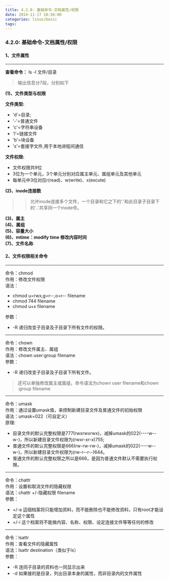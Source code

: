 ```yaml
---
title: 4.2.0: 基础命令-文档属性/权限
date: 2014-11-17 18:56:00
categories: linux/basic
tags:
---
```

### 4.2.0: 基础命令-文档属性/权限
#### 1、文件属性
----
**查看命令：**
ls -l 文件/目录
> 输出信息分7段，分别如下  
>
**(1)、文件类型与权限**  
>
**文件类型:**  
>
- 'd'=目录;  
- '-'=普通文件  
- 'c'=字符串设备  
- 'l'=链接文件  
- 'b'=块设备  
- 's'=套接字文件,用于本地进程间通信  
>
**文件权限:**  
>
- 文件权限共9位  
- 3位为一个单元，3个单元分别对应属主单元、属组单元及其他单元  
- 每单元中3位对应r(read)、w(write)、x(excute)  
>
**(2)、inode连接数**  
> > 允许inode连接多个文件，一个目录和它之下的'.'和此目录子目录下的'..'共享同一个inode号。  
>
**(3)、属主  
(4)、属组  
(5)、容量大小  
(6)、mtime：modify time 修改内容时间  
(7)、文件名称**


#### 2、文件权限相关命令
----
命令：chmod  
作用：修改文件权限  
语法：  
- chmod u=rwx,g=r--,o=r-- filename
- chmod 744 filename
- chmod u+x filename

参数：
- -R 递归改变子目录及子目录下所有文件的权限。

----

命令：chown   
作用：修改文件属主、属组  
语法：chown user:group filename  
参数：
- -R 递归改变子目录及子目录下所有文件。

> 还可以单独修改属主或属组，命令语法为chown user filename和chown :group filename

----

命令：umask  
作用：通过设置umask值，来控制新建目录文件及普通文件的初始权限  
语法：umask=022（可自定义）  
原理:
- 目录文件的默认完整权限是777(rwxrwxrwx)，减掉umask的022(----w--w-)，所以新建目录文件权限为(rwxr-xr-x)755;
- 普通文件的默认完整权限是666(rw-rw-rw-)，减掉umask的022(----w--w-)，所以新建目录文件权限为(rw-r--r--)644。
- 普通文件的默认完整权限之所以是666，是因为普通文件默认不需要执行权限。

----

命令：chattr  
作用：设置和取消文件的隐藏权限  
语法：chattr +/-隐藏权限 filename  
参数：
- +/-a 這個档案将只能增加资料，而不能刪除也不能修改资料，只有root才能设定这个属性
- +/-i 这个档案将不能做内容、名称、权限、设定连接文件等等任何的修改

----

命令：lsattr  
作用：查看文件的隐藏属性  
语法：lsattr destination（类似于ls）  
参数：  
- -R 连同子目录的资料也一同显示出来
- -d 如果接的是目录，列出目录本身的属性，而非目录内的文件属性

